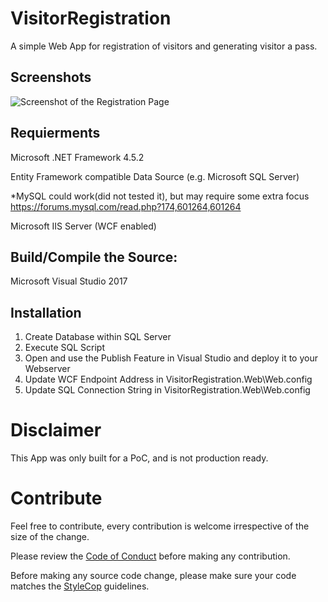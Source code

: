 # VisitorRegistration

A simple Web App for registration of visitors and generating visitor a pass. 

## Screenshots

![Screenshot of the Registration Page](Media/Screenshot1.PNG "MainPage")

## Requierments
Microsoft .NET Framework 4.5.2

Entity Framework compatible Data Source (e.g. Microsoft SQL Server)

*MySQL could work(did not tested it), but may require some extra focus https://forums.mysql.com/read.php?174,601264,601264 

Microsoft IIS Server (WCF enabled)

## Build/Compile the Source: 
Microsoft Visual Studio 2017

## Installation
1) Create Database within SQL Server
2) Execute SQL Script
3) Open and use the Publish Feature in Visual Studio and deploy it to your Webserver
4) Update WCF Endpoint Address in VisitorRegistration.Web\Web.config
5) Update SQL Connection String in VisitorRegistration.Web\Web.config

# Disclaimer 
This App was only built for a PoC, and is not production ready.


# Contribute
Feel free to contribute, every contribution is welcome irrespective of the size of the change.

Please review the [Code of Conduct](CODE_OF_CONDUCT.md) before making any contribution. 

Before making any source code change, please make sure your code matches the [StyleCop](https://github.com/StyleCop) guidelines.
